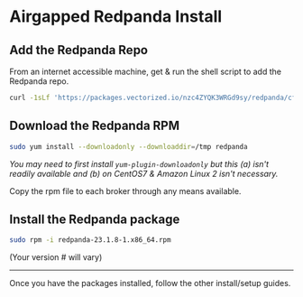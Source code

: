 # Airgapped Redpanda Install




## Add the Redpanda Repo
From an internet accessible machine, get & run the shell script to add the Redpanda repo.

```bash
curl -1sLf 'https://packages.vectorized.io/nzc4ZYQK3WRGd9sy/redpanda/cfg/setup/bash.rpm.sh' | sudo -E bash
```


## Download the Redpanda RPM


```bash
sudo yum install --downloadonly --downloaddir=/tmp redpanda
```

_You may need to first install `yum-plugin-downloadonly` but this (a) isn't readily available and (b) on CentOS7 & Amazon Linux 2 isn't necessary._

Copy the rpm file to each broker through any means available.


## Install the Redpanda package

```bash
sudo rpm -i redpanda-23.1.8-1.x86_64.rpm
```

(Your version # will vary)


---

Once you have the packages installed, follow the other install/setup guides.
